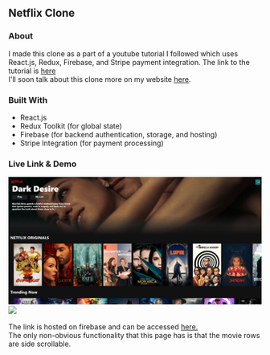 ## Netflix Clone

### About
I made this clone as a part of a youtube tutorial I followed which uses React.js, Redux, Firebase, and Stripe payment integration. The link to the tutorial is [here](https://www.youtube.com/watch?v=1TCw9wO1neA) <br>
I'll soon talk about this clone more on my website [here](http://brysonoar.com/).

### Built With
* React.js
* Redux Toolkit (for global state)
* Firebase (for backend authentication, storage, and hosting)
* Stripe Integration (for payment processing)

### Live Link & Demo
![](images/homepage.png)
![](NetflixClone.gif)

The link is hosted on firebase and can be accessed [here.](https://netflix-clone-ba12f.web.app/) <br>
The only non-obvious functionality that this page has is that the movie rows are side scrollable. <br>
